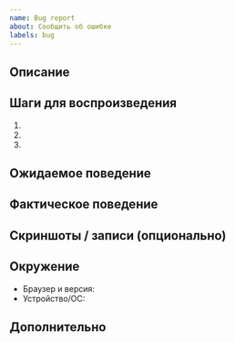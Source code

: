 ```yaml
---
name: Bug report
about: Сообщить об ошибке
labels: bug
---
```


## Описание

<!-- Кратко опишите проблему -->

## Шаги для воспроизведения

1.
2.
3.

## Ожидаемое поведение

## Фактическое поведение

## Скриншоты / записи (опционально)

## Окружение

- Браузер и версия:
- Устройство/ОС:

## Дополнительно

<!-- Логи, ссылки, идеи по фиксу -->
